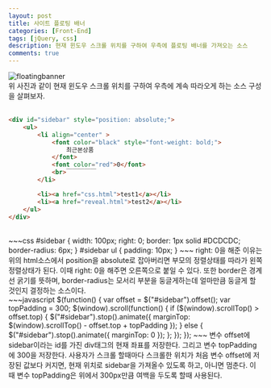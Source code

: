 ```yaml
---
layout: post
title: 사이트 플로팅 배너
categories: [Front-End]
tags: [jQuery, css]
description: 현재 윈도우 스크롤 위치를 구하여 우측에 플로팅 배너를 가져오는 소스
comments: true
---
```


![floatingbanner](https://user-images.githubusercontent.com/36055500/57909698-78f5ba00-78be-11e9-85c2-0f84c2bfec6d.PNG)  
위 사진과 같이 현재 윈도우 스크롤 위치를 구하여 우측에 계속 따라오게 하는 소스 구성을 살펴보자.  
<br>  
~~~html
<div id="sidebar" style="position: absolute;">	
	<ul>
		<li align="center" >
			<font color="black" style="font-weight: bold;">
				최근본상품
			</font>
			<font color="red">0</font>
			<br>￣￣￣￣￣
		</li>

		<li><a href="css.html">test1</a></li>
		<li><a href="reveal.html">test2</a></li> 
	</ul>
</div>
~~~  
<br>  
~~~css
#sidebar { 
	width: 100px; 
	right: 0;
	border: 1px solid #DCDCDC;
	border-radius: 6px;
}
#sidebar ul { 
	padding: 10px; 
}
~~~  
right: 0을 해준 이유는 위의 html소스에서 position을 absolute로 잡아버리면 부모의 정렬상태를 따라가 왼쪽 정렬상태가 된다. 이때 right: 0을 해주면 오른쪽으로 붙일 수 있다. 또한 border은 경계선 굵기를 뜻하며, border-radius는 모서리 부분을 둥글게하는데 얼마만큼 둥글게 할 것인지 결정하는 소스이다.  
<br>  
~~~javascript
$(function() {
	var offset = $("#sidebar").offset();
	var topPadding = 300;
	$(window).scroll(function() {
		if ($(window).scrollTop() > offset.top) {
			$("#sidebar").stop().animate({
				marginTop: $(window).scrollTop() - offset.top + topPadding
			});
		} else {
			$("#sidebar").stop().animate({
				marginTop: 0
			});
		};
	});
});
~~~  
변수 offset에 sidebar이라는 id를 가진 div태그의 현재 좌표를 저장한다. 그리고 변수 topPadding에 300을 저장한다. 사용자가 스크롤 할때마다 스크롤한 위치가 처음 변수 offset에 저장된 값보다 커지면, 현재 위치로 sidebar을 가져올수 있도록 하고, 아니면 멈춘다. 이때 변수 topPadding은 위에서 300px만큼 여백을 두도록 할때 사용된다.
